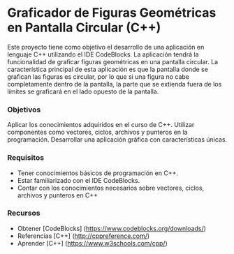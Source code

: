 # Graficador de Figuras Geométricas en Pantalla Circular (C++)

Este proyecto tiene como objetivo el desarrollo de una aplicación en lenguaje C++ utilizando el IDE CodeBlocks. La aplicación tendrá la funcionalidad de graficar figuras geométricas en una pantalla circular. La característica principal de esta aplicación es que la pantalla donde se grafican las figuras es circular, por lo que si una figura no cabe completamente dentro de la pantalla, la parte que se extienda fuera de los límites se graficará en el lado opuesto de la pantalla.

### Objetivos
Aplicar los conocimientos adquiridos en el curso de C++.
Utilizar componentes como vectores, ciclos, archivos y punteros en la programación.
Desarrollar una aplicación gráfica con características únicas.

### Requisitos
- Tener conocimientos básicos de programación en C++.
- Estar familiarizado con el IDE CodeBlocks.
- Contar con los conocimientos necesarios sobre vectores, ciclos, archivos y punteros en C++

### Recursos
- Obtener [CodeBlocks] (https://www.codeblocks.org/downloads/)
- Referencias [C++] (http://cppreference.com/)
- Aprender [C++] (https://www.w3schools.com/cpp/)



